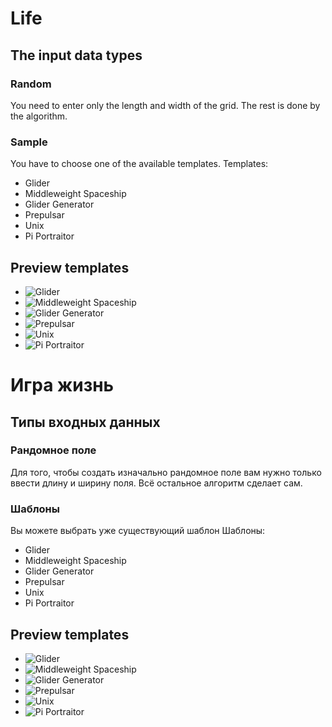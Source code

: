 # Life
## The input data types
### Random
You need to enter only the length and width of the grid. The rest is done by the algorithm.
### Sample
You have to choose one of the available templates.
Templates:
* Glider
* Middleweight Spaceship
* Glider Generator
* Prepulsar
* Unix
* Pi Portraitor
## Preview templates
* ![Glider](https://imgur.com/DEinksf.png)
* ![Middleweight Spaceship](https://imgur.com/36xoXi1.png)
* ![Glider Generator](https://imgur.com/ebrGKJ3.png)
* ![Prepulsar](https://imgur.com/ytqz7sn.png)
* ![Unix](https://imgur.com/S9mno7b.png)
* ![Pi Portraitor](https://imgur.com/p2yTape.png)

# Игра жизнь
## Типы входных данных
### Рандомное поле
Для того, чтобы создать изначально рандомное поле вам нужно только ввести длину и ширину поля. Всё остальное алгоритм сделает сам.
### Шаблоны
Вы можете выбрать уже существующий шаблон
Шаблоны:
* Glider
* Middleweight Spaceship
* Glider Generator
* Prepulsar
* Unix
* Pi Portraitor
## Preview templates
* ![Glider](https://imgur.com/DEinksf.png)
* ![Middleweight Spaceship](https://imgur.com/36xoXi1.png)
* ![Glider Generator](https://imgur.com/ebrGKJ3.png)
* ![Prepulsar](https://imgur.com/ytqz7sn.png)
* ![Unix](https://imgur.com/S9mno7b.png)
* ![Pi Portraitor](https://imgur.com/p2yTape.png)
